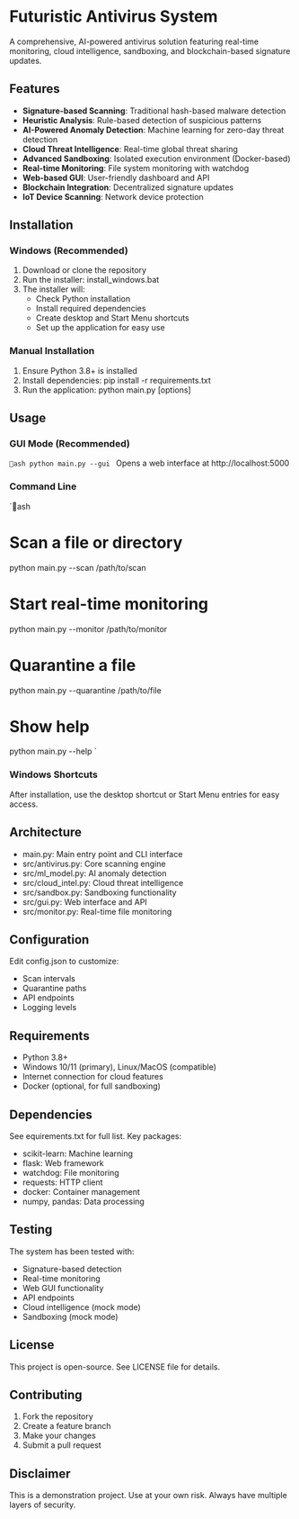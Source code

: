 # Futuristic Antivirus System

A comprehensive, AI-powered antivirus solution featuring real-time monitoring, cloud intelligence, sandboxing, and blockchain-based signature updates.

## Features

- **Signature-based Scanning**: Traditional hash-based malware detection
- **Heuristic Analysis**: Rule-based detection of suspicious patterns
- **AI-Powered Anomaly Detection**: Machine learning for zero-day threat detection
- **Cloud Threat Intelligence**: Real-time global threat sharing
- **Advanced Sandboxing**: Isolated execution environment (Docker-based)
- **Real-time Monitoring**: File system monitoring with watchdog
- **Web-based GUI**: User-friendly dashboard and API
- **Blockchain Integration**: Decentralized signature updates
- **IoT Device Scanning**: Network device protection

## Installation

### Windows (Recommended)

1. Download or clone the repository
2. Run the installer: install_windows.bat
3. The installer will:
   - Check Python installation
   - Install required dependencies
   - Create desktop and Start Menu shortcuts
   - Set up the application for easy use

### Manual Installation

1. Ensure Python 3.8+ is installed
2. Install dependencies: pip install -r requirements.txt
3. Run the application: python main.py [options]

## Usage

### GUI Mode (Recommended)
`ash
python main.py --gui
`
Opens a web interface at http://localhost:5000

### Command Line
`ash
# Scan a file or directory
python main.py --scan /path/to/scan

# Start real-time monitoring
python main.py --monitor /path/to/monitor

# Quarantine a file
python main.py --quarantine /path/to/file

# Show help
python main.py --help
`

### Windows Shortcuts
After installation, use the desktop shortcut or Start Menu entries for easy access.

## Architecture

- main.py: Main entry point and CLI interface
- src/antivirus.py: Core scanning engine
- src/ml_model.py: AI anomaly detection
- src/cloud_intel.py: Cloud threat intelligence
- src/sandbox.py: Sandboxing functionality
- src/gui.py: Web interface and API
- src/monitor.py: Real-time file monitoring

## Configuration

Edit config.json to customize:
- Scan intervals
- Quarantine paths
- API endpoints
- Logging levels

## Requirements

- Python 3.8+
- Windows 10/11 (primary), Linux/MacOS (compatible)
- Internet connection for cloud features
- Docker (optional, for full sandboxing)

## Dependencies

See 
equirements.txt for full list. Key packages:
- scikit-learn: Machine learning
- flask: Web framework
- watchdog: File monitoring
- requests: HTTP client
- docker: Container management
- numpy, pandas: Data processing

## Testing

The system has been tested with:
- Signature-based detection
- Real-time monitoring
- Web GUI functionality
- API endpoints
- Cloud intelligence (mock mode)
- Sandboxing (mock mode)

## License

This project is open-source. See LICENSE file for details.

## Contributing

1. Fork the repository
2. Create a feature branch
3. Make your changes
4. Submit a pull request

## Disclaimer

This is a demonstration project. Use at your own risk. Always have multiple layers of security.
